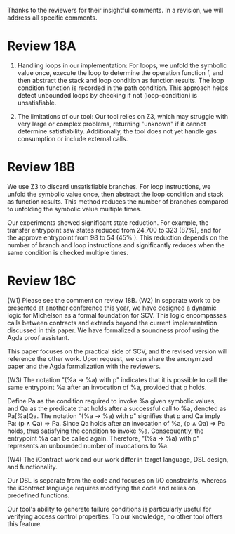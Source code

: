 Thanks to the reviewers for their insightful comments.
In a revision, we will address all specific comments.

# Review 18A
1. Handling loops in our implementation:
For loops, we unfold the symbolic value once, execute the loop to determine the operation function f, and then abstract the stack and loop condition as function results. The loop condition function is recorded in the path condition. This approach helps detect unbounded loops by checking if not (loop-condition) is unsatisfiable.

2. The limitations of our tool:
Our tool relies on Z3, which may struggle with very large or complex problems, returning "unknown" if it cannot determine satisfiability. Additionally, the tool does not yet handle gas consumption or include external calls.
# Review 18B
We use Z3 to discard unsatisfiable branches. For loop instructions, we unfold the symbolic value once, then abstract the loop condition and stack as function results. This method reduces the number of branches compared to unfolding the symbolic value multiple times.

Our experiments showed significant state reduction. For example, the transfer entrypoint saw states reduced from 24,700 to 323 (87%), and for the approve entrypoint from 98 to 54 (45% ). This reduction depends on the number of branch and loop instructions and significantly reduces when the same condition is checked multiple times.
# Review 18C
(W1) Please see the comment on review 18B.
(W2) In separate work to be presented at another conference this year, we have designed a dynamic logic for Michelson as a formal foundation for SCV. This logic encompasses calls between contracts and extends beyond the current implementation discussed in this paper. We have formalized a soundness proof using the Agda proof assistant.

This paper focuses on the practical side of SCV, and the revised version will reference the other work. Upon request, we can share the anonymized paper and the Agda formalization with the reviewers.

(W3) The notation "(%a -> %a) with p" indicates that it is possible to call the same entrypoint %a after an invocation of %a, provided that p holds.

Define Pa as the condition required to invoke %a given symbolic values, and Qa as the predicate that holds after a successful call to %a, denoted as Pa[%a]Qa​. The notation "(%a -> %a) with p" signifies that p and Qa  imply Pa: (p ∧ Qa) => Pa. Since Qa holds after an invocation of %a, (p ∧ Qa) => Pa holds, thus satisfying the condition to invoke %a. Consequently, the entrypoint %a can be called again. Therefore, "(%a -> %a) with p" represents an unbounded number of invocations to %a.

(W4) The iContract work and our work differ in target language, DSL design, and functionality.

Our DSL is separate from the code and focuses on I/O constraints, whereas the iContract language requires modifying the code and relies on predefined functions.

Our tool's ability to generate failure conditions is particularly useful for verifying access control properties. To our knowledge, no other tool offers this feature.
